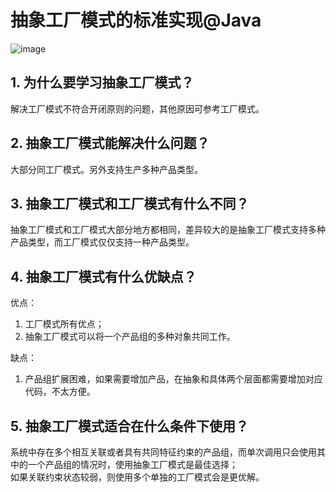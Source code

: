 # 抽象工厂模式的标准实现@Java
![image](https://user-images.githubusercontent.com/64548919/131126780-fb92baa3-d870-43c1-895f-03e881214f04.png)
## 1. 为什么要学习抽象工厂模式？
解决工厂模式不符合开闭原则的问题，其他原因可参考工厂模式。
## 2. 抽象工厂模式能解决什么问题？
大部分同工厂模式。另外支持生产多种产品类型。
## 3. 抽象工厂模式和工厂模式有什么不同？
抽象工厂模式和工厂模式大部分地方都相同，差异较大的是抽象工厂模式支持多种产品类型，而工厂模式仅仅支持一种产品类型。
## 4. 抽象工厂模式有什么优缺点？
优点：    
1. 工厂模式所有优点；     
2. 抽象工厂模式可以将一个产品组的多种对象共同工作。     

缺点：     
1. 产品组扩展困难，如果需要增加产品，在抽象和具体两个层面都需要增加对应代码，不太方便。   

## 5. 抽象工厂模式适合在什么条件下使用？
系统中存在多个相互关联或者具有共同特征约束的产品组，而单次调用只会使用其中的一个产品组的情况时，使用抽象工厂模式是最佳选择；      
如果关联约束状态较弱，则使用多个单独的工厂模式会是更优解。
